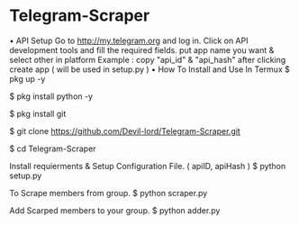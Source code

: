 # Telegram-Scraper

• API Setup
Go to http://my.telegram.org and log in.
Click on API development tools and fill the required fields.
put app name you want & select other in platform Example :
copy "api_id" & "api_hash" after clicking create app ( will be used in setup.py )
• How To Install and Use In Termux
$ pkg up -y

$ pkg install python -y

$ pkg install git

$ git clone https://github.com/Devil-lord/Telegram-Scraper.git

$ cd Telegram-Scraper

Install requierments & Setup Configuration File. ( apiID, apiHash )
$ python setup.py

To Scrape members from group.
$ python scraper.py

Add Scarped members to your group.
$ python adder.py
